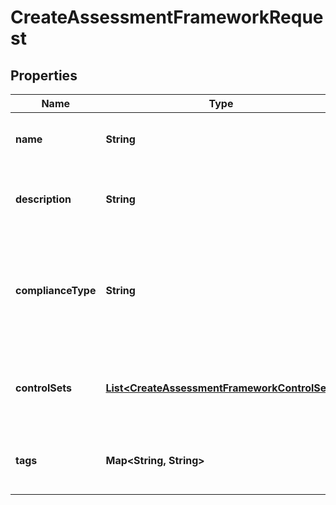 

# CreateAssessmentFrameworkRequest


## Properties

| Name | Type | Description | Notes |
|------------ | ------------- | ------------- | -------------|
|**name** | **String** |  The name of the new custom framework.  |  |
|**description** | **String** |  An optional description for the new custom framework.  |  [optional] |
|**complianceType** | **String** |  The compliance type that the new custom framework supports, such as CIS or HIPAA.  |  [optional] |
|**controlSets** | [**List&lt;CreateAssessmentFrameworkControlSet&gt;**](CreateAssessmentFrameworkControlSet.md) |  The control sets that are associated with the framework.  |  |
|**tags** | **Map&lt;String, String&gt;** |  The tags that are associated with the framework.  |  [optional] |



